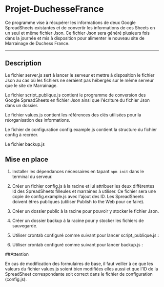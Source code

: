 # Projet-DuchesseFrance

Ce programme vise à récupérer les informations de deux Google SpreadSheets existantes et de convertir les informations de ces Sheets en un seul et même fichier Json. Ce fichier Json sera généré plusieurs fois dans la journée et mis à disposition pour alimenter le nouveau site de Marrainage de Duchess France.

***

## Description

Le fichier server.js sert à lancer le serveur et mettre à disposition le fichier Json au cas où les fichiers ne seraient pas hébergés sur le même serveur que le site de Marrainage.

Le fichier script_publique.js contient le programme de conversion des Google SpreadSheets en fichier Json ainsi que l'écriture du fichier Json dans un dossier.

Le fichier values.js contient les références des clés utilisées pour la réorganisation des informations.

Le fichier de configuration config.example.js contient la structure du fichier config à recréer.

Le fichier backup.js

## Mise en place

1. Installer les dépendances nécessaires en tapant `npm init` dans le terminal du serveur.

2. Créer un fichier config.js à la racine et lui attribuer les deux différentes Id des SpreadSheets filleules et marraines à utiliser. Ce fichier sera une copie de config.example.js avec l'ajout des ID. Les SpreadSheets doivent êtres publiques (utiliser Publish to the Web pour ce faire).

3. Créer un dossier public à la racine pour pouvoir y stocker le fichier Json.

4. Créer un dossier backup à la racine pour y stocker les fichiers de sauvegarde.

5. Utiliser crontab configuré comme suivant pour lancer script_publique.js : 

6. Utiliser crontab configuré comme suivant pour lancer backup.js : 


##Attention

En cas de modification des formulaires de base, il faut veiller à ce que les valeurs du fichier values.js soient bien modifiées elles aussi et que l'ID de la SpreadSheet correspondante soit correct dans le fichier de configuration (config.js).